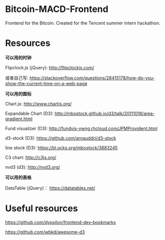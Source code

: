# Bitcoin-MACD-Frontend
Frontend for the Bitcoin. Created for the Tencent summer intern hackathon.



# Resources

**可以用的时钟**

Flipclock.js (jQuery):
http://flipclockjs.com/

或者自己写:
https://stackoverflow.com/questions/28415178/how-do-you-show-the-current-time-on-a-web-page

**可以用的图标**

Chart.js:
http://www.chartjs.org/

Expandable Chart (D3):
http://mbostock.github.io/d3/talk/20111018/area-gradient.html

Fund visualizer (D3):
http://fundvis-ywng.rhcloud.com/JPMProvident.html

d3-stock (D3):
https://github.com/arnauddri/d3-stock

line stock (D3):
https://bl.ocks.org/mbostock/3883245

C3 chart:
http://c3js.org/

nvd3 (d3):
http://nvd3.org/

**可以用的表格**

DataTable (jQuery)：
https://datatables.net/

# Useful resources

https://github.com/dypsilon/frontend-dev-bookmarks

https://github.com/wbkd/awesome-d3

